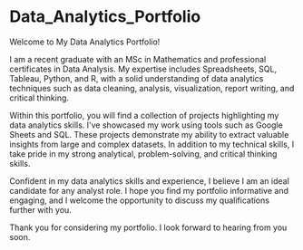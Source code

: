 # Data_Analytics_Portfolio


Welcome to My Data Analytics Portfolio!

I am a recent graduate with an MSc in Mathematics and professional certificates in Data Analysis. My expertise includes Spreadsheets, SQL, Tableau, Python, and R, with a solid understanding of data analytics techniques such as data cleaning, analysis, visualization, report writing, and critical thinking.

Within this portfolio, you will find a collection of projects highlighting my data analytics skills. I've showcased my work using tools such as Google Sheets and SQL. These projects demonstrate my ability to extract valuable insights from large and complex datasets.
In addition to my technical skills, I take pride in my strong analytical, problem-solving, and critical thinking skills. 

Confident in my data analytics skills and experience, I believe I am an ideal candidate for any analyst role. I hope you find my portfolio informative and engaging, and I welcome the opportunity to discuss my qualifications further with you.

Thank you for considering my portfolio. I look forward to hearing from you soon.
